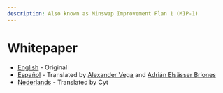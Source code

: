 ```yaml
---
description: Also known as Minswap Improvement Plan 1 (MIP-1)
---
```


# Whitepaper

* [English](https://github.com/minswap/docs/raw/master/.gitbook/assets/whitepaper-en.pdf) - Original
* [Español](https://github.com/minswap/docs/raw/master/.gitbook/assets/whitepaper-es.pdf) - Translated by [Alexander Vega](https://github.com/nutacat) and [Adrián Elsässer Briones](https://www.linkedin.com/in/adrianelsaesserbriones/)
* [Nederlands](https://github.com/minswap/docs/raw/master/.gitbook/assets/whitepaper-dutch.pdf) - Translated by Cyt
